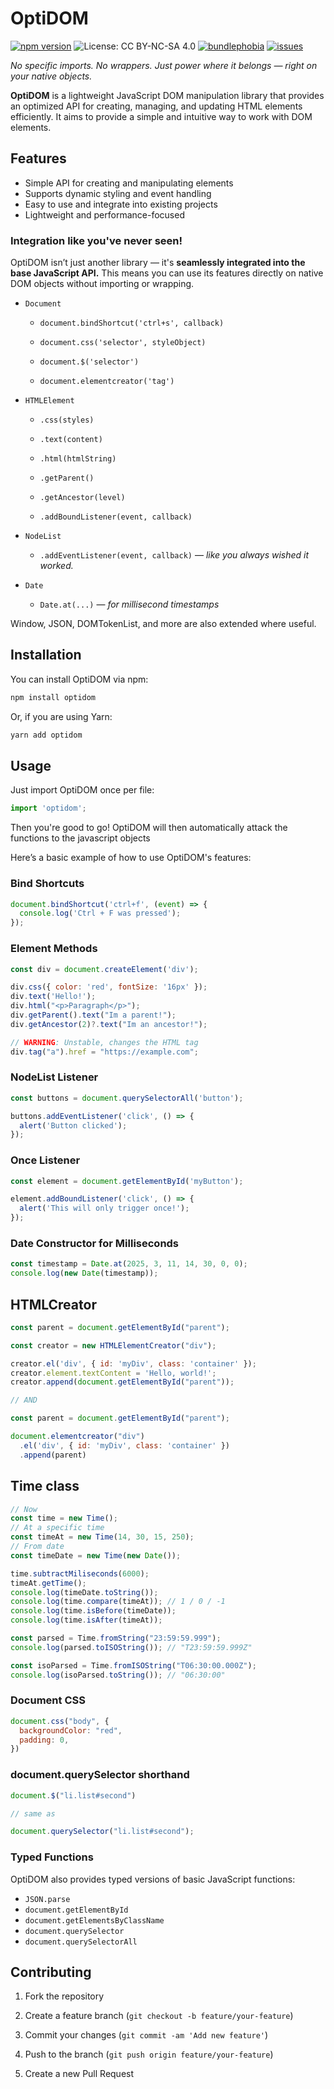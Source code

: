 # OptiDOM

[![npm version](https://img.shields.io/npm/v/optidom)](https://www.npmjs.com/package/optidom)
![License: CC BY-NC-SA 4.0](https://img.shields.io/badge/License-CC%20BY--NC--SA%204.0-lightgrey.svg)
[![bundlephobia](https://img.shields.io/bundlephobia/minzip/optidom)](https://bundlephobia.com/result?p=optidom)
[![issues](https://img.shields.io/github/issues/NTH931/optidom)](https://github.com/NTH931/optidom/issues)

*No specific imports. No wrappers. Just power where it belongs — right on your native objects.*

**OptiDOM** is a lightweight JavaScript DOM manipulation library that provides an optimized API for creating, managing, and updating HTML elements efficiently. It aims to provide a simple and intuitive way to work with DOM elements.

## Features
- Simple API for creating and manipulating elements
- Supports dynamic styling and event handling
- Easy to use and integrate into existing projects
- Lightweight and performance-focused

### Integration like you've never seen!
OptiDOM isn’t just another library — it's **seamlessly integrated into the base JavaScript API.** This means you can use its features directly on native DOM objects without importing or wrapping.
  
- `Document`

  - `document.bindShortcut('ctrl+s', callback)`

  - `document.css('selector', styleObject)`

  - `document.$('selector')`

  - `document.elementcreator('tag')`

- `HTMLElement`

  - `.css(styles)`

  - `.text(content)`

  - `.html(htmlString)`

  - `.getParent()`

  - `.getAncestor(level)`

  - `.addBoundListener(event, callback)`

- `NodeList`

  - `.addEventListener(event, callback)` — *like you always wished it worked.*

- `Date`

  - `Date.at(...)` — *for millisecond timestamps*

Window, JSON, DOMTokenList, and more are also extended where useful.

## Installation

You can install OptiDOM via npm:

```bash
npm install optidom
```
Or, if you are using Yarn:

```bash
yarn add optidom
```
## Usage

Just import OptiDOM once per file:

```js
import 'optidom';
```
Then you're good to go! OptiDOM will then automatically attack the functions to the javascript objects

Here’s a basic example of how to use OptiDOM's features:

### Bind Shortcuts
```js
document.bindShortcut('ctrl+f', (event) => {
  console.log('Ctrl + F was pressed');
});
```

### Element Methods
```js
const div = document.createElement('div');

div.css({ color: 'red', fontSize: '16px' });
div.text('Hello!');
div.html("<p>Paragraph</p>");
div.getParent().text("Im a parent!");
div.getAncestor(2)?.text("Im an ancestor!");

// WARNING: Unstable, changes the HTML tag
div.tag("a").href = "https://example.com";

```

### NodeList Listener
```js
const buttons = document.querySelectorAll('button');

buttons.addEventListener('click', () => {
  alert('Button clicked');
});
```

### Once Listener
```js
const element = document.getElementById('myButton');

element.addBoundListener('click', () => {
  alert('This will only trigger once!');
});
```

### Date Constructor for Milliseconds
```js
const timestamp = Date.at(2025, 3, 11, 14, 30, 0, 0);
console.log(new Date(timestamp));
```

## HTMLCreator

```js
const parent = document.getElementById("parent");

const creator = new HTMLElementCreator("div");

creator.el('div', { id: 'myDiv', class: 'container' });
creator.element.textContent = 'Hello, world!';
creator.append(document.getElementById("parent"));

// AND

const parent = document.getElementById("parent");

document.elementcreator("div")
  .el('div', { id: 'myDiv', class: 'container' })
  .append(parent)
```

## Time class
```js
// Now
const time = new Time();
// At a specific time
const timeAt = new Time(14, 30, 15, 250);
// From date
const timeDate = new Time(new Date());

time.subtractMiliseconds(6000);
timeAt.getTime();
console.log(timeDate.toString());
console.log(time.compare(timeAt)); // 1 / 0 / -1
console.log(time.isBefore(timeDate));
console.log(time.isAfter(timeAt));

const parsed = Time.fromString("23:59:59.999");
console.log(parsed.toISOString()); // "T23:59:59.999Z"

const isoParsed = Time.fromISOString("T06:30:00.000Z");
console.log(isoParsed.toString()); // "06:30:00"

```

### Document CSS
```js
document.css("body", {
  backgroundColor: "red",
  padding: 0,
})
```

### document.querySelector shorthand
```js
document.$("li.list#second")

// same as

document.querySelector("li.list#second");
```

### Typed Functions

OptiDOM also provides typed versions of basic JavaScript functions:
 - `JSON.parse`
 - `document.getElementById`
 - `document.getElementsByClassName`
 - `document.querySelector`
 - `document.querySelectorAll`


## Contributing

1. Fork the repository

2. Create a feature branch (`git checkout -b feature/your-feature`)

3. Commit your changes (`git commit -am 'Add new feature'`)

4. Push to the branch (`git push origin feature/your-feature`)

5. Create a new Pull Request